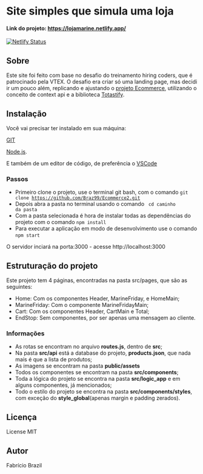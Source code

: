 # Site simples que simula uma loja
#### Link do projeto: https://lojamarine.netlify.app/
[![Netlify Status](https://api.netlify.com/api/v1/badges/45247886-24a7-480a-ac78-d92b37a41266/deploy-status)](https://lojamarine.netlify.app/)

## Sobre
Este site foi feito com base no desafio do treinamento hiring coders, que é patrocinado pela VTEX. O desafio era criar só uma landing page, mas decidi ir um pouco além, replicando e ajustando o [projeto Ecommerce](https://github.com/Braz99/Ecommerce), utilizando o conceito de context api e a biblioteca [Totastify](https://github.com/fkhadra/react-toastify).

## Instalação
Você vai precisar ter instalado em sua máquina:

[GIT](https://git-scm.com)

[Node.js](https://nodejs.org/en/). 

E também de um editor de código, de preferência o [VSCode](https://code.visualstudio.com/)

### Passos

- Primeiro clone o projeto, use o terminal git bash, com o comando <code>git clone https://github.com/Braz99/Ecommerce2.git</code>
- Depois abra a pasta no terminal usando o comando <code> cd caminho da pasta</code>
- Com a pasta selecionada é hora de instalar todas as dependências do projeto com o comando <code>npm install</code>
- Para executar a aplicação em modo de desenvolvimento use o comando <code>npm start</code>

 O servidor inciará na porta:3000 - acesse http://localhost:3000
 
 ## Estruturação do projeto
 
 Este projeto tem 4 páginas, encontradas na pasta src/pages, que são as seguintes: 
 
 - Home: Com os componentes Header, MarineFriday, e HomeMain; 
 - MarineFriday: Com o componente MarineFridayMain;
 - Cart: Com os componentes Header, CartMain e Total;
 - EndStop: Sem componentes, por ser apenas uma mensagem ao cliente.

### Informações 
- As rotas se encontram no arquivo __routes.js__, dentro de __src__;
- Na pasta __src/api__ está a database do projeto, __products.json__, que nada mais é que a lista de produtos;
- As imagens se encontram na pasta __public/assets__
- Todos os componentes se encontram na pasta __src/components__;
- Toda a lógica do projeto se encontra na pasta __src/logic_app__ e em alguns componentes, já mencionados;
- Todo o estilo do projeto se encontra na pasta __src/components/styles__, com exceção do __style_global__(apenas margin e padding zerados).

## Licença 
License MIT

## Autor 
Fabrício Brazil
